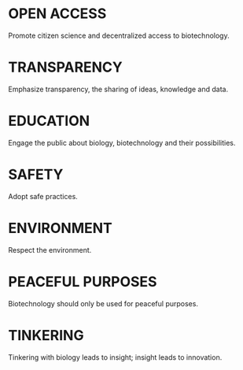 # OPEN ACCESS
Promote citizen science and decentralized access to biotechnology.

# TRANSPARENCY
Emphasize transparency, the sharing of ideas, knowledge and data.

# EDUCATION
Engage the public about biology, biotechnology and their possibilities.

# SAFETY
Adopt safe practices.

# ENVIRONMENT
Respect the environment.

# PEACEFUL PURPOSES
Biotechnology should only be used for peaceful purposes.

# TINKERING
Tinkering with biology leads to insight; insight leads to innovation.
